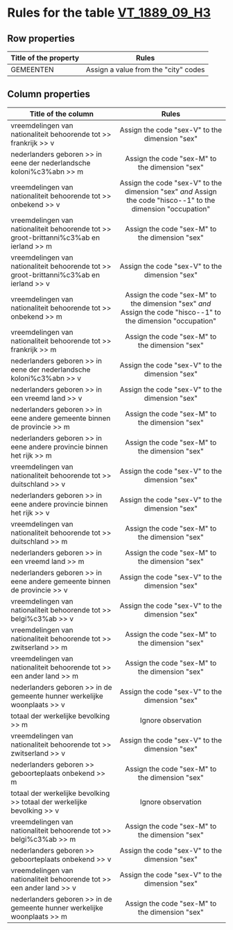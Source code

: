 # Rules for the table [VT_1889_09_H3](https://github.com/cgueret/DataDump/blob/master/xls-marked/VT_1889_09_H3_marked.xls?raw=true)
## Row properties
| Title of the property | Rules |
| --------------------- |:-----:|
| GEMEENTEN | Assign a value from the "city" codes |
## Column properties
| Title of the column | Rules |
| --------------------- |:-----:|
| vreemdelingen van nationaliteit behoorende tot >> frankrijk >> v | Assign the code "sex-V" to the dimension "sex" |
| nederlanders geboren >> in eene der nederlandsche koloni%c3%abn >> m | Assign the code "sex-M" to the dimension "sex" |
| vreemdelingen van nationaliteit behoorende tot >> onbekend >> v | Assign the code "sex-V" to the dimension "sex" *and* Assign the code "hisco--1" to the dimension "occupation" |
| vreemdelingen van nationaliteit behoorende tot >> groot-brittanni%c3%ab en ierland >> m | Assign the code "sex-M" to the dimension "sex" |
| vreemdelingen van nationaliteit behoorende tot >> groot-brittanni%c3%ab en ierland >> v | Assign the code "sex-V" to the dimension "sex" |
| vreemdelingen van nationaliteit behoorende tot >> onbekend >> m | Assign the code "sex-M" to the dimension "sex" *and* Assign the code "hisco--1" to the dimension "occupation" |
| vreemdelingen van nationaliteit behoorende tot >> frankrijk >> m | Assign the code "sex-M" to the dimension "sex" |
| nederlanders geboren >> in eene der nederlandsche koloni%c3%abn >> v | Assign the code "sex-V" to the dimension "sex" |
| nederlanders geboren >> in een vreemd land >> v | Assign the code "sex-V" to the dimension "sex" |
| nederlanders geboren >> in eene andere gemeente binnen de provincie >> m | Assign the code "sex-M" to the dimension "sex" |
| nederlanders geboren >> in eene andere provincie binnen het rijk >> m | Assign the code "sex-M" to the dimension "sex" |
| vreemdelingen van nationaliteit behoorende tot >> duitschland >> v | Assign the code "sex-V" to the dimension "sex" |
| nederlanders geboren >> in eene andere provincie binnen het rijk >> v | Assign the code "sex-V" to the dimension "sex" |
| vreemdelingen van nationaliteit behoorende tot >> duitschland >> m | Assign the code "sex-M" to the dimension "sex" |
| nederlanders geboren >> in een vreemd land >> m | Assign the code "sex-M" to the dimension "sex" |
| nederlanders geboren >> in eene andere gemeente binnen de provincie >> v | Assign the code "sex-V" to the dimension "sex" |
| vreemdelingen van nationaliteit behoorende tot >> belgi%c3%ab >> v | Assign the code "sex-V" to the dimension "sex" |
| vreemdelingen van nationaliteit behoorende tot >> zwitserland >> m | Assign the code "sex-M" to the dimension "sex" |
| vreemdelingen van nationaliteit behoorende tot >> een ander land >> m | Assign the code "sex-M" to the dimension "sex" |
| nederlanders geboren >> in de gemeente hunner werkelijke woonplaats >> v | Assign the code "sex-V" to the dimension "sex" |
| totaal der werkelijke bevolking >> m | Ignore observation |
| vreemdelingen van nationaliteit behoorende tot >> zwitserland >> v | Assign the code "sex-V" to the dimension "sex" |
| nederlanders geboren >> geboorteplaats onbekend >> m | Assign the code "sex-M" to the dimension "sex" |
| totaal der werkelijke bevolking >> totaal der werkelijke bevolking >> v | Ignore observation |
| vreemdelingen van nationaliteit behoorende tot >> belgi%c3%ab >> m | Assign the code "sex-M" to the dimension "sex" |
| nederlanders geboren >> geboorteplaats onbekend >> v | Assign the code "sex-V" to the dimension "sex" |
| vreemdelingen van nationaliteit behoorende tot >> een ander land >> v | Assign the code "sex-V" to the dimension "sex" |
| nederlanders geboren >> in de gemeente hunner werkelijke woonplaats >> m | Assign the code "sex-M" to the dimension "sex" |
